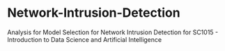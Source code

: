 # Network-Intrusion-Detection
Analysis for Model Selection for Network Intrusion Detection for SC1015 - Introduction to Data Science and Artificial Intelligence 
